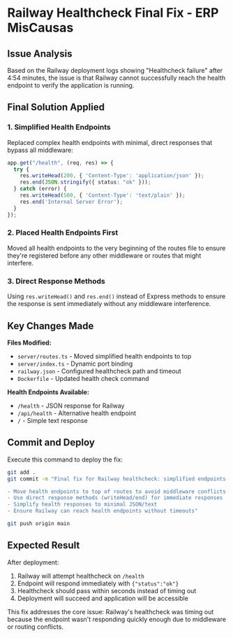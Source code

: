 # Railway Healthcheck Final Fix - ERP MisCausas

## Issue Analysis
Based on the Railway deployment logs showing "Healthcheck failure" after 4:54 minutes, the issue is that Railway cannot successfully reach the health endpoint to verify the application is running.

## Final Solution Applied

### 1. Simplified Health Endpoints
Replaced complex health endpoints with minimal, direct responses that bypass all middleware:

```typescript
app.get("/health", (req, res) => {
  try {
    res.writeHead(200, { 'Content-Type': 'application/json' });
    res.end(JSON.stringify({ status: "ok" }));
  } catch (error) {
    res.writeHead(500, { 'Content-Type': 'text/plain' });
    res.end('Internal Server Error');
  }
});
```

### 2. Placed Health Endpoints First
Moved all health endpoints to the very beginning of the routes file to ensure they're registered before any other middleware or routes that might interfere.

### 3. Direct Response Methods
Using `res.writeHead()` and `res.end()` instead of Express methods to ensure the response is sent immediately without any middleware interference.

## Key Changes Made

**Files Modified:**
- `server/routes.ts` - Moved simplified health endpoints to top
- `server/index.ts` - Dynamic port binding 
- `railway.json` - Configured healthcheck path and timeout
- `Dockerfile` - Updated health check command

**Health Endpoints Available:**
- `/health` - JSON response for Railway
- `/api/health` - Alternative health endpoint  
- `/` - Simple text response

## Commit and Deploy

Execute this command to deploy the fix:

```bash
git add .
git commit -m "Final fix for Railway healthcheck: simplified endpoints and bypass middleware

- Move health endpoints to top of routes to avoid middleware conflicts
- Use direct response methods (writeHead/end) for immediate responses
- Simplify health responses to minimal JSON/text
- Ensure Railway can reach health endpoints without timeouts"

git push origin main
```

## Expected Result

After deployment:
1. Railway will attempt healthcheck on `/health`
2. Endpoint will respond immediately with `{"status":"ok"}`
3. Healthcheck should pass within seconds instead of timing out
4. Deployment will succeed and application will be accessible

This fix addresses the core issue: Railway's healthcheck was timing out because the endpoint wasn't responding quickly enough due to middleware or routing conflicts.